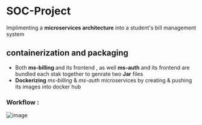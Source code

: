 # SOC-Project
Implimenting a <b>microservices architecture</b> into a student's bill management system 
## containerization and packaging
- Both <b> ms-billing </b> and its frontend , as well  <b>ms-auth</b> and its frontend  are  bundled each stak together to genrate two <b>Jar</b> files 
- <b>Dockerizing</b>  <i>ms-billing</i> & <i>ms-auth</i> microservices by creating & pushing its images  into docker hub
### Workflow :
![image](https://user-images.githubusercontent.com/84160502/203659756-9f1c4681-6a10-4ffd-bb2a-412bf8d29223.png)



